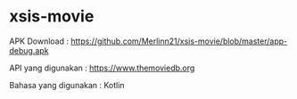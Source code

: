 # xsis-movie
APK Download : https://github.com/Merlinn21/xsis-movie/blob/master/app-debug.apk

API yang digunakan : https://www.themoviedb.org

Bahasa yang digunakan : Kotlin

